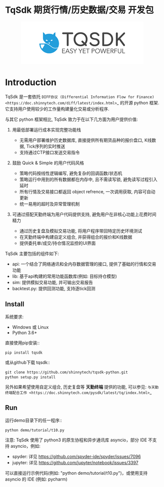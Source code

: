 # TqSdk 期货行情/历史数据/交易 开发包

<p align="center">
  <img src ="./doc/logo.png"/>
</p>

Introduction
=================================================

TqSdk 是一套依托 `DIFF协议 (Differential Information Flow for Finance) <https://doc.shinnytech.com/diff/latest/index.html>`_ 的开源 python 框架. 它支持用户使用较少的工作量构建量化交易或分析程序.

与其它 python 框架相比, TqSdk 致力于在以下几方面为用户提供价值:

1. 用最低部署运行成本实现完整功能栈

    * 无需用户部署维护历史数据库, 直接提供所有期货品种的报价盘口, K线数据, Tick序列的实时推送
    * 支持通过CTP接口发送交易指令

2. 鼓励 Quick & Simple 的用户代码风格

    * 策略代码按线性逻辑编写, 避免复杂的回调函数/状态机
    * 策略运行中用到的所有数据都在内存中, 且不需读写锁, 避免读写过程引入延时
    * 所有行情及交易接口都返回 object refrence, 一次调用获取, 内容可自动更新
    * 统一易用的超时及异常管理机制

3. 可通过搭配天勤终端为用户代码提供支持, 避免用户在非核心功能上花费时间精力

    * 通过历史复盘及模拟交易功能, 将用户程序带回特定历史环境测试
    * 在天勤终端中构建自定义组合, 并获得组合的报价和K线数据
    * 提供委托单/成交/持仓情况监控的UI界面


TqSdk 主要包括的组件如下:

* api: 一个结合了网络通讯和全内存数据管理的接口, 提供了基础的行情和交易功能
* lib: 基于api构建的常用功能函数库(例如: 目标持仓模型)
* sim: 提供模拟交易功能, 并可输出交易报告
* backtest.py: 提供回测功能, 支持逐tick回测


Install
-------------------------------------------------
系统要求:

* Windows 或 Linux
* Python 3.6+

直接使用pip安装::

    pip install tqsdk

或从github下载 tqsdk::

    git clone https://github.com/shinnytech/tqsdk-python.git
    python setup.py install

另外如果希望使用自定义组合, 历史复盘等 **天勤终端** 提供的功能, 可以参见: `与天勤终端配合工作 <https://doc.shinnytech.com/pysdk/latest/tq/index.html>`_


Run
-------------------------------------------------
运行demo目录下的任一程序::

    python demo/tutorial/t10.py

注意: TqSdk 使用了 python3 的原生协程和异步通讯库 asyncio，部分 IDE 不支持 asyncio，例如:

* spyder: 详见 https://github.com/spyder-ide/spyder/issues/7096
* jupyter: 详见 https://github.com/jupyter/notebook/issues/3397

可以直接运行示例代码(例如: "python demo/tutorial/t10.py")，或使用支持 asyncio 的 IDE (例如: pycharm)
